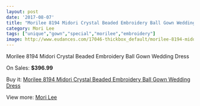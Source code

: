 ```yaml
---
layout: post
date: '2017-08-07'
title: "Morilee 8194 Midori Crystal Beaded Embroidery Ball Gown Wedding Dress"
category: Mori Lee
tags: ["unique","gown","special","morilee","embroidery"]
image: http://www.eudances.com/17046-thickbox_default/morilee-8194-midori-crystal-beaded-embroidery-ball-gown-wedding-dress.jpg
---
```

Morilee 8194 Midori Crystal Beaded Embroidery Ball Gown Wedding Dress

On Sales: **$396.99**
<a href="https://www.eudances.com/en/mori-lee/4988-morilee-8194-midori-crystal-beaded-embroidery-ball-gown-wedding-dress.html"><amp-img layout="responsive" width="600" height="600" src="//www.eudances.com/17046-thickbox_default/morilee-8194-midori-crystal-beaded-embroidery-ball-gown-wedding-dress.jpg" alt="Morilee 8194 Midori Crystal Beaded Embroidery Ball Gown Wedding Dress 0" /></a>
<a href="https://www.eudances.com/en/mori-lee/4988-morilee-8194-midori-crystal-beaded-embroidery-ball-gown-wedding-dress.html"><amp-img layout="responsive" width="600" height="600" src="//www.eudances.com/17050-thickbox_default/morilee-8194-midori-crystal-beaded-embroidery-ball-gown-wedding-dress.jpg" alt="Morilee 8194 Midori Crystal Beaded Embroidery Ball Gown Wedding Dress 1" /></a>
<a href="https://www.eudances.com/en/mori-lee/4988-morilee-8194-midori-crystal-beaded-embroidery-ball-gown-wedding-dress.html"><amp-img layout="responsive" width="600" height="600" src="//www.eudances.com/17049-thickbox_default/morilee-8194-midori-crystal-beaded-embroidery-ball-gown-wedding-dress.jpg" alt="Morilee 8194 Midori Crystal Beaded Embroidery Ball Gown Wedding Dress 2" /></a>
<a href="https://www.eudances.com/en/mori-lee/4988-morilee-8194-midori-crystal-beaded-embroidery-ball-gown-wedding-dress.html"><amp-img layout="responsive" width="600" height="600" src="//www.eudances.com/17048-thickbox_default/morilee-8194-midori-crystal-beaded-embroidery-ball-gown-wedding-dress.jpg" alt="Morilee 8194 Midori Crystal Beaded Embroidery Ball Gown Wedding Dress 3" /></a>
<a href="https://www.eudances.com/en/mori-lee/4988-morilee-8194-midori-crystal-beaded-embroidery-ball-gown-wedding-dress.html"><amp-img layout="responsive" width="600" height="600" src="//www.eudances.com/17047-thickbox_default/morilee-8194-midori-crystal-beaded-embroidery-ball-gown-wedding-dress.jpg" alt="Morilee 8194 Midori Crystal Beaded Embroidery Ball Gown Wedding Dress 4" /></a>

Buy it: [Morilee 8194 Midori Crystal Beaded Embroidery Ball Gown Wedding Dress](https://www.eudances.com/en/mori-lee/4988-morilee-8194-midori-crystal-beaded-embroidery-ball-gown-wedding-dress.html "Morilee 8194 Midori Crystal Beaded Embroidery Ball Gown Wedding Dress")

View more: [Mori Lee](https://www.eudances.com/en/9-mori-lee "Mori Lee")